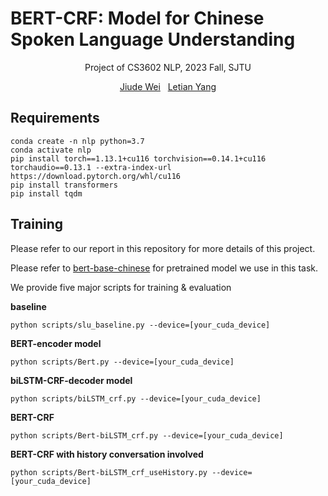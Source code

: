 # BERT-CRF: Model for Chinese Spoken Language Understanding

<p align="center">
    Project of CS3602 NLP, 2023 Fall, SJTU
</p>

<p align="center">
    <a href="https://github.com/kizunawl">Jiude Wei</a>
    &nbsp
    <a href="https://github.com/MoeKid101">Letian Yang</a>
</p>

## Requirements
    conda create -n nlp python=3.7
    conda activate nlp
    pip install torch==1.13.1+cu116 torchvision==0.14.1+cu116 torchaudio==0.13.1 --extra-index-url https://download.pytorch.org/whl/cu116
    pip install transformers
    pip install tqdm

## Training

Please refer to our report in this repository for more details of this project. 

Please refer to [bert-base-chinese](https://huggingface.co/bert-base-chinese/tree/main) for pretrained model we use in this task. 

We provide five major scripts for training & evaluation

**baseline**
    
    python scripts/slu_baseline.py --device=[your_cuda_device]
    
**BERT-encoder model**

    python scripts/Bert.py --device=[your_cuda_device]

**biLSTM-CRF-decoder model**

    python scripts/biLSTM_crf.py --device=[your_cuda_device]
   
**BERT-CRF**

    python scripts/Bert-biLSTM_crf.py --device=[your_cuda_device]

**BERT-CRF with history conversation involved**

    python scripts/Bert-biLSTM_crf_useHistory.py --device=[your_cuda_device]

